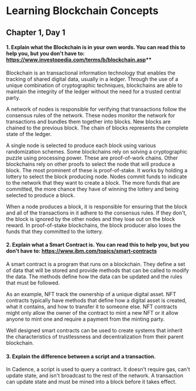 # Learning Blockchain Concepts
## Chapter 1, Day 1

#### 1. Explain what the Blockchain is in your own words. You can read this to help you, but you don't have to: https://www.investopedia.com/terms/b/blockchain.asp**

Blockchain is an transactional information technology that enables the tracking of shared digital data, usually in a ledger. Through the use of a unique combination of cryptographic techniques, blockchains are able to maintain the integrity of the ledger without the need for a trusted central party.

A network of nodes is responsible for verifying that transactions follow the consensus rules of the network. These nodes monitor the network for transactions and bundles them together into blocks. New blocks are chained to the previous block.  The chain of blocks represents the complete state of the ledger.

A single node is selected to produce each block using various randomization schemes. Some blockchains rely on solving a cryptographic puzzle using processing power. These are proof-of-work chains. Other blockchains rely on other proofs to select the node that will produce a block. The most prominent of these is proof-of-stake. It works by holding a lottery to select the block producing node. Nodes commit funds to indicate to the network that they want to create a block. The more funds that are committed, the more chance they have of winning the lottery and being selected to produce a block.

When a node produces a block, it is responsible for ensuring that the block and all of the transactions in it adhere to the consensus rules. If they don't, the block is ignored by the other nodes and they lose out on the block reward. In proof-of-stake blockchains, the block producer also loses the funds that they committed to the lottery.

#### 2. Explain what a Smart Contract is. You can read this to help you, but you don't have to: https://www.ibm.com/topics/smart-contracts
A smart contract is a program that runs on a blockchain. They define a set of data that will be stored and provide methods that can be called to modify the data. The methods define how the data can be updated and the rules that must be followed.

As an example, NFT track the ownership of a unique digital asset. NFT contracts typically have methods that define how a digital asset is created, what it contains, and how to transfer it to someone else. NFT contracts might only allow the owner of the contract to mint a new NFT or it allow anyone to mint one and require a payment from the minting party. 

Well designed smart contracts can be used to create systems that inherit the characteristics of trustlessness and decentralization from their parent blockchain.

#### 3. Explain the difference between a script and a transaction.
In Cadence, a script is used to query a contract. It doesn't require gas, can't update state, and isn't broadcast to the rest of the network. A transaction can update state and must be mined into a block before it takes effect.